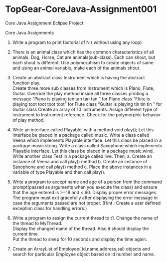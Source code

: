 # TopGear-CoreJava-Assignment001
Core Java Assignment Eclipse Project

Core Java Assignments

1.	Write a program to print factorial of N ( without using any loop)

2.	There is an animal class which has the common characteristics of all animals. Dog, Horse, Cat are animals(sub-class).
    Each can shout, but each shout is different. Use polymorphism to create objects of same and using an animal variable,
    make each of the animals shout.

3.	Create an abstract class Instrument which is having the abstract function play.  
    Create three more sub classes from Instrument which is Piano, Flute, Guitar. 
    Override the play method inside all three classes printing a message 
             “Piano is playing  tan tan tan tan  ”  for Piano class
              “Flute is playing  toot toot toot toot”  for Flute class
              “Guitar is playing  tin  tin  tin ”  for Guitar class 
      Create an array of 10 Instruments.
      Assign different type of instrument to Instrument reference. Check for the polymorphic behavior of  play method.

4.	Write an interface called Playable, with a method void play(); Let this interface be placed in a package called music. 
    Write a class called Veena which implements Playable interface. Let this class be placed in a package music.string. 
    Write a class called Saxophone which implements Playable interface. Let this class be placed in a package music.wind. 
    Write another class Test in a package called live. Then,
      a. Create an instance of Veena and call play() method
      b. Create an instance of Saxophone and call play() method
      c. Place the above instances in a variable of type Playable and then call play().

5.	Write a program to accept name and age of a person from the command prompt(passed as arguments when you execute the class) 
    and ensure that the age entered is >=18 and < 60. Display proper error messages. The program must exit gracefully after displaying
    the error message in case the arguments passed are not proper. (Hint : Create a user defined exception class for handling errors.)
    
6.	Write  a  program  to  assign  the  current  thread  to  t1.  Change  the  name  of  the  thread  to  MyThread.  
    Display  the  changed  name  of  the  thread.  Also  it  should  display  the  current  time.  
    Put  the  thread  to  sleep  for  10  seconds  and  display  the  time  again.
    
7.	Create an ArrayList of Employee( id,name,address,sal) objects and search for particular Employee object based on id number and name.
